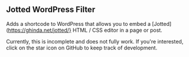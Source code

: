 ## Jotted WordPress Filter

Adds a shortcode to WordPress that allows you to embed a [Jotted](https://ghinda.net/jotted/}
HTML / CSS editor in a page or post. 

Currently, this is incomplete and does not fully work. If you're interested, 
click on the star icon on GitHub to keep track of development. 

